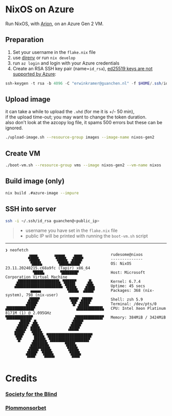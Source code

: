 # NixOS on Azure

Run NixOS, with [Arion](https://docs.hercules-ci.com/arion/), on an Azure Gen 2 VM.

## Preparation

1. Set your username in the `flake.nix` file
1. use [direnv](https://github.com/nix-community/nix-direnv) or run `nix develop`
1. run `az login` and login with your Azure credentials
1. Create an RSA SSH key pair (name=`id_rsa`), [ed25519 keys are not supported by Azure](https://learn.microsoft.com/en-us/troubleshoot/azure/virtual-machines/ed25519-ssh-keys):

```powershell
ssh-keygen -t rsa -b 4096 -C "erwinkramer@guanchen.nl" -f $HOME/.ssh/id_rsa
```

## Upload image

it can take a while to upload the `.vhd` (for me it is +/- 50 min), <br>
if the upload time-out; you may want to change the token duration. <br>
also don't look at the azcopy log file, it spams 500 errors but these can be ignored.

```sh
./upload-image.sh --resource-group images --image-name nixos-gen2
```

## Create VM

```sh
./boot-vm.sh --resource-group vms --image nixos-gen2 --vm-name nixos
```

## Build image (only)

```sh
nix build .#azure-image --impure
```

## SSH into server

```sh
ssh -i ~/.ssh/id_rsa guanchen@<public_ip>
```

> - username you have set in the `flake.nix` file
> - public IP will be printed with running the `boot-vm.sh` script

---

```
❯ neofetch
          ▗▄▄▄       ▗▄▄▄▄    ▄▄▄▖            rudesome@nixos 
          ▜███▙       ▜███▙  ▟███▛            -------------- 
           ▜███▙       ▜███▙▟███▛             OS: NixOS 23.11.20240215.c68a9fc (Tapir) x86_64
            ▜███▙       ▜██████▛              Host: Microsoft Corporation Virtual Machine
     ▟█████████████████▙ ▜████▛     ▟▙        Kernel: 6.7.4
    ▟███████████████████▙ ▜███▙    ▟██▙       Uptime: 45 secs
           ▄▄▄▄▖           ▜███▙  ▟███▛       Packages: 368 (nix-system), 798 (nix-user)
          ▟███▛             ▜██▛ ▟███▛        Shell: zsh 5.9
         ▟███▛               ▜▛ ▟███▛         Terminal: /dev/pts/0
▟███████████▛                  ▟██████████▙   CPU: Intel Xeon Platinum 8171M (1) @ 2.095GHz
▜██████████▛                  ▟███████████▛   Memory: 384MiB / 3424MiB
      ▟███▛ ▟▙               ▟███▛
     ▟███▛ ▟██▙             ▟███▛
    ▟███▛  ▜███▙           ▝▀▀▀▀
    ▜██▛    ▜███▙ ▜██████████████████▛
     ▜▛     ▟████▙ ▜████████████████▛
           ▟██████▙       ▜███▙
          ▟███▛▜███▙       ▜███▙
         ▟███▛  ▜███▙       ▜███▙
         ▝▀▀▀    ▀▀▀▀▘       ▀▀▀▘
```

# Credits

### [Society for the Blind](https://github.com/society-for-the-blind/nixos-azure-deploy)
### [Plommonsorbet](https://github.com/Plommonsorbet/nixos-azure-gen-2-vm-example)
